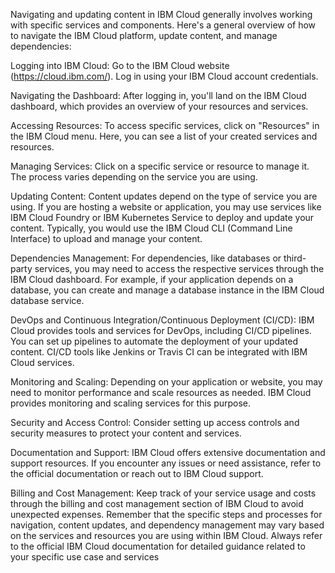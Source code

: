 Navigating and updating content in IBM Cloud generally involves working with specific services and components. Here's a general overview of how to navigate the IBM Cloud platform, update content, and manage dependencies:

Logging into IBM Cloud: Go to the IBM Cloud website (https://cloud.ibm.com/). Log in using your IBM Cloud account credentials.

Navigating the Dashboard: After logging in, you'll land on the IBM Cloud dashboard, which provides an overview of your resources and services.

Accessing Resources: To access specific services, click on "Resources" in the IBM Cloud menu. Here, you can see a list of your created services and resources.

Managing Services: Click on a specific service or resource to manage it. The process varies depending on the service you are using.

Updating Content: Content updates depend on the type of service you are using. If you are hosting a website or application, you may use services like IBM Cloud Foundry or IBM Kubernetes Service to deploy and update your content. Typically, you would use the IBM Cloud CLI (Command Line Interface) to upload and manage your content.

Dependencies Management: For dependencies, like databases or third-party services, you may need to access the respective services through the IBM Cloud dashboard. For example, if your application depends on a database, you can create and manage a database instance in the IBM Cloud database service.

DevOps and Continuous Integration/Continuous Deployment (CI/CD): IBM Cloud provides tools and services for DevOps, including CI/CD pipelines. You can set up pipelines to automate the deployment of your updated content. CI/CD tools like Jenkins or Travis CI can be integrated with IBM Cloud services.

Monitoring and Scaling: Depending on your application or website, you may need to monitor performance and scale resources as needed. IBM Cloud provides monitoring and scaling services for this purpose.

Security and Access Control: Consider setting up access controls and security measures to protect your content and services.

Documentation and Support: IBM Cloud offers extensive documentation and support resources. If you encounter any issues or need assistance, refer to the official documentation or reach out to IBM Cloud support.

Billing and Cost Management: Keep track of your service usage and costs through the billing and cost management section of IBM Cloud to avoid unexpected expenses. Remember that the specific steps and processes for navigation, content updates, and dependency management may vary based on the services and resources you are using within IBM Cloud. Always refer to the official IBM Cloud documentation for detailed guidance related to your specific use case and services

